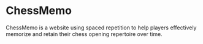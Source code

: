 # ChessMemo
ChessMemo is a website using spaced repetition to help players effectively memorize and retain their chess opening repertoire over time.
